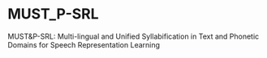 # MUST_P-SRL
MUST&amp;P-SRL: Multi-lingual and Unified Syllabification in Text and Phonetic Domains for Speech Representation Learning
